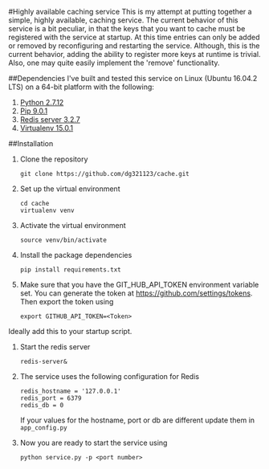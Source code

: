 #Highly available caching service
This is my attempt at putting together a simple, highly available, caching
service. The current behavior of this service is a bit peculiar, in that the
keys that you want to cache must be registered with the service at startup. At
this time entries can only be added or removed by reconfiguring and restarting 
the service. Although, this is the current behavior, adding the ability to 
register more keys at runtime is trivial. Also, one may quite easily implement 
the 'remove' functionality.

##Dependencies
I've built and tested this service on Linux (Ubuntu 16.04.2 LTS) on a 64-bit
platform with the following:

1. [Python 2.7.12](https://www.python.org/downloads/)
1. [Pip 9.0.1](https://pip.pypa.io/en/stable/installing/)
1. [Redis server 3.2.7](https://redis.io/topics/quickstart)
1. [Virtualenv 15.0.1](https://virtualenv.pypa.io/en/stable/installation/)


##Installation

1. Clone the repository

   ```
   git clone https://github.com/dg321123/cache.git
   ```
   
1. Set up the virtual environment
   ```
   cd cache
   virtualenv venv
   ```

1. Activate the virtual environment

   ```
   source venv/bin/activate
   ```

1. Install the package dependencies

   ```
   pip install requirements.txt
   ```

1. Make sure that you have the GIT_HUB_API_TOKEN environment variable set. You
   can generate the token at https://github.com/settings/tokens. Then export 
   the token using

   ```
   export GITHUB_API_TOKEN=<Token>
   ```
Ideally add this to your startup script.

1. Start the redis server

   ```
   redis-server&
   ```

1. The service uses the following configuration for Redis

   ```
   redis_hostname = '127.0.0.1'
   redis_port = 6379
   redis_db = 0
   ```
   If your values for the hostname, port or db are different update them in
   `app_config.py`

1. Now you are ready to start the service using
   ```
   python service.py -p <port number>
   ```
